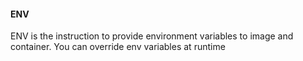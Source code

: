 #### ENV ####
ENV is the instruction to provide environment variables to image and container. You can override env variables at runtime 